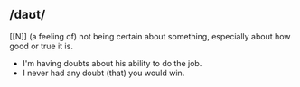 ## /daʊt/
[[N]]
(a feeling of) not being certain about something, especially about how good or true it is.

- I'm having doubts about his ability to do the job.
- I never had any doubt (that) you would win.